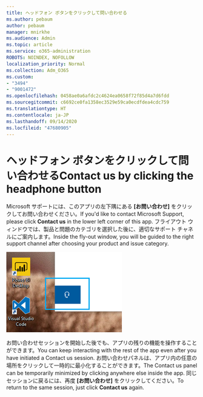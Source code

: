 ```yaml
---
title: ヘッドフォン ボタンをクリックして問い合わせる
ms.author: pebaum
author: pebaum
manager: mnirkhe
ms.audience: Admin
ms.topic: article
ms.service: o365-administration
ROBOTS: NOINDEX, NOFOLLOW
localization_priority: Normal
ms.collection: Adm_O365
ms.custom:
- "3494"
- "9001472"
ms.openlocfilehash: 0458ae0a6afdc2c4624ea0658f72f85d4a7d6fdd
ms.sourcegitcommit: c6692ce0fa1358ec3529e59ca0ecdfdea4cdc759
ms.translationtype: HT
ms.contentlocale: ja-JP
ms.lasthandoff: 09/14/2020
ms.locfileid: "47680905"
---
```

# <a name="contact-us-by-clicking-the-headphone-button"></a><span data-ttu-id="ed0d9-102">ヘッドフォン ボタンをクリックして問い合わせる</span><span class="sxs-lookup"><span data-stu-id="ed0d9-102">Contact us by clicking the headphone button</span></span>

<span data-ttu-id="ed0d9-103">Microsoft サポートには、このアプリの左下隅にある **[お問い合わせ]** をクリックしてお問い合わせください。</span><span class="sxs-lookup"><span data-stu-id="ed0d9-103">If you'd like to contact Microsoft Support, please click **Contact us** in the lower left corner of this app.</span></span> <span data-ttu-id="ed0d9-104">フライアウト ウィンドウでは、製品と問題のカテゴリを選択した後に、適切なサポート チャネルにご案内します。</span><span class="sxs-lookup"><span data-stu-id="ed0d9-104">Inside the fly-out window, you will be guided to the right support channel after choosing your product and issue category.</span></span>

![ヘッドフォン アイコンをクリックしてお問い合わせください。](media/contact-us-headphone-icon.png)

<span data-ttu-id="ed0d9-106">お問い合わせセッションを開始した後でも、アプリの残りの機能を操作することができます。</span><span class="sxs-lookup"><span data-stu-id="ed0d9-106">You can keep interacting with the rest of the app even after you have initiated a Contact us session.</span></span> <span data-ttu-id="ed0d9-107">お問い合わせパネルは、アプリ内の任意の場所をクリックして一時的に最小化することができます。</span><span class="sxs-lookup"><span data-stu-id="ed0d9-107">The Contact us panel can be temporarily minimized by clicking anywhere else inside the app.</span></span> <span data-ttu-id="ed0d9-108">同じセッションに戻るには、再度 **[お問い合わせ]** をクリックしてください。</span><span class="sxs-lookup"><span data-stu-id="ed0d9-108">To return to the same session, just click **Contact us** again.</span></span>
